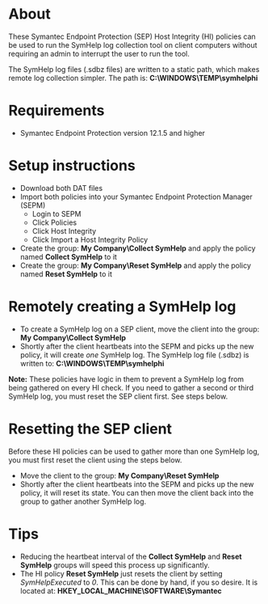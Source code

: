 # About
These Symantec Endpoint Protection (SEP) Host Integrity (HI) policies can be used to run the SymHelp log collection tool on client computers without requiring an admin to interrupt the user to run the tool.

The SymHelp log files (.sdbz files) are written to a static path, which makes remote log collection simpler. The path is: **C:\WINDOWS\TEMP\symhelphi**

# Requirements
- Symantec Endpoint Protection version 12.1.5 and higher

# Setup instructions
- Download both DAT files
- Import both policies into your Symantec Endpoint Protection Manager (SEPM)
    - Login to SEPM
    - Click Policies
    - Click Host Integrity
    - Click Import a Host Integrity Policy
- Create the group: **My Company\Collect SymHelp** and apply the policy named **Collect SymHelp** to it
- Create the group: **My Company\Reset SymHelp** and apply the policy named **Reset SymHelp** to it

# Remotely creating a SymHelp log
- To create a SymHelp log on a SEP client, move the client into the group: **My Company\Collect SymHelp**
- Shortly after the client heartbeats into the SEPM and picks up the new policy, it will create *one* SymHelp log. The SymHelp log file (.sdbz) is written to: **C:\WINDOWS\TEMP\symhelphi**

**Note:** These policies have logic in them to prevent a SymHelp log from being gathered on every HI check. If you need to gather a second or third SymHelp log, you must reset the SEP client first. See steps below.

# Resetting the SEP client

Before these HI policies can be used to gather more than one SymHelp log, you must first reset the client using the steps below.

- Move the client to the group: **My Company\Reset SymHelp**
- Shortly after the client heartbeats into the SEPM and picks up the new policy, it will reset its state. You can then move the client back into the group to gather another SymHelp log.

# Tips
- Reducing the heartbeat interval of the **Collect SymHelp** and **Reset SymHelp** groups will speed this process up significantly.
- The HI policy **Reset SymHelp** just resets the client by setting *SymHelpExecuted* to *0*. This can be done by hand, if you so desire. It is located at: **HKEY_LOCAL_MACHINE\SOFTWARE\Symantec**

